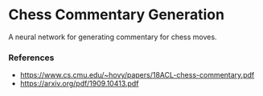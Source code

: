# Chess Commentary Generation

A neural network for generating commentary for chess moves.

### References
- https://www.cs.cmu.edu/~hovy/papers/18ACL-chess-commentary.pdf
- https://arxiv.org/pdf/1909.10413.pdf
